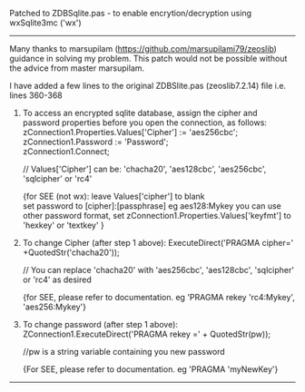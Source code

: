 Patched to ZDBSqlite.pas - to enable encrytion/decryption using wxSqlite3mc ('wx')
******************************************************************************

Many thanks to marsupilam (https://github.com/marsupilami79/zeoslib) guidance in solving my problem. This patch would not 
be possible without the advice from master marsupilam.

I have added a few lines to the original ZDBSlite.pas (zeoslib7.2.14) file i.e. lines 360-368

1. To access an encrypted sqlite database, assign the cipher and password properties before you open the connection, as follows:
      zConnection1.Properties.Values['Cipher'] := 'aes256cbc';        
      zConnection1.Password := 'Password';        
      zConnection1.Connect;
      
      // Values['Cipher'] can be: 'chacha20', 'aes128cbc', 'aes256cbc', 'sqlcipher' or 'rc4'
      
    {for SEE (not wx): 
        leave Values['cipher'] to blank   
        set password to [cipher]:[passphrase] eg aes128:Mykey
        you can use other password format, set zConnection1.Properties.Values['keyfmt'] to 'hexkey' or 'textkey' }         
      
  
2. To change Cipher (after step 1 above):
      ExecuteDirect('PRAGMA cipher=' +QuotedStr('chacha20'));  
      
      // You can replace 'chacha20' with 'aes256cbc', 'aes128cbc', 'sqlcipher' or 'rc4' as desired
       
   {for SEE, please refer to documentation. eg 'PRAGMA rekey 'rc4:Mykey', 'aes256:Mykey'} 

  
3. To change password (after step 1 above):
      ZConnection1.ExecuteDirect('PRAGMA rekey =' + QuotedStr(pw));
      
      //pw is a string variable containing you new password    
         
   {For SEE, please refer to documentation. eg 'PRAGMA 'myNewKey'}
           

***********************************************************************************

